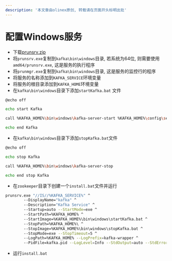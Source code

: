 ```yaml
---
description: '本文章由olinex原创, 转载请在页面开头标明出处'
---
```


# 配置Windows服务

* 下载[prunsrv.zip](http://archive.apache.org/dist/commons/daemon/binaries/windows/%20)
* 将`prunsrv.exe`复制到`kafka\bin\windows`目录, 若系统为64位, 则需要使用`amd64/prunsrv.exe`, 这是服务的执行程序
* 将`prunmgr.exe`复制到`kafka\bin\windows`目录, 这是服务的监控行的程序
* 将服务的名称添加到`KAFKA_SERVICE`环境变量
* 将服务的根目录添加到`KAFKA_HOME`环境变量
* 在`kafka\bin\windows`目录下添加`startKafka.bat` 文件

```bash
@echo off

echo start Kafka

call %KAFKA_HOME%\bin\windows\kafka-server-start %KAFKA_HOME%\config\server.properties

echo end Kafka
```

* 在`kafka\bin\windows`目录下添加`stopKafka.bat`文件

```bash
@echo off

echo stop Kafka

call %KAFKA_HOME%\bin\windows\kafka-server-stop

echo end stop Kafka
```

* 在`zookeeper`目录下创建一个`install.bat`文件并运行

```bash
prunsrv.exe "//IS//%KAFKA_SERVICE%" ^
        --DisplayName="kafka" ^
        --Description="Kafka Service" ^
        --Startup=auto --StartMode=exe ^
        --StartPath=%KAFKA_HOME% ^
        --StartImage=%KAFKA_HOME%\bin\windows\startKafka.bat ^
        --StopPath=%KAFKA_HOME%\ ^
        --StopImage=%KAFKA_HOME%\bin\windows\stopKafka.bat ^
        --StopMode=exe --StopTimeout=5 ^
        --LogPath=%KAFKA_HOME% --LogPrefix=kafka-wrapper ^
        --PidFile=kafka.pid --LogLevel=Info --StdOutput=auto --StdError=auto
```

* 运行`install.bat`

